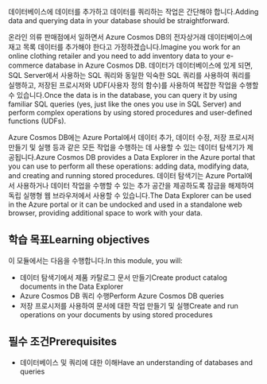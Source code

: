 <span data-ttu-id="e3b97-101">데이터베이스에 데이터를 추가하고 데이터를 쿼리하는 작업은 간단해야 합니다.</span><span class="sxs-lookup"><span data-stu-id="e3b97-101">Adding data and querying data in your database should be straightforward.</span></span> 

<span data-ttu-id="e3b97-102">온라인 의류 판매점에서 일하면서 Azure Cosmos DB의 전자상거래 데이터베이스에 재고 목록 데이터를 추가해야 한다고 가정하겠습니다.</span><span class="sxs-lookup"><span data-stu-id="e3b97-102">Imagine you work for an online clothing retailer and you need to add inventory data to your e-commerce database in Azure Cosmos DB.</span></span> <span data-ttu-id="e3b97-103">데이터가 데이터베이스에 있게 되면, SQL Server에서 사용하는 SQL 쿼리와 동일한 익숙한 SQL 쿼리를 사용하여 쿼리를 실행하고, 저장된 프로시저와 UDF(사용자 정의 함수)를 사용하여 복잡한 작업을 수행할 수 있습니다.</span><span class="sxs-lookup"><span data-stu-id="e3b97-103">Once the data is in the database, you can query it by using familiar SQL queries (yes, just like the ones you use in SQL Server) and perform complex operations by using stored procedures and user-defined functions (UDFs).</span></span>

<span data-ttu-id="e3b97-104">Azure Cosmos DB에는 Azure Portal에서 데이터 추가, 데이터 수정, 저장 프로시저 만들기 및 실행 등과 같은 모든 작업을 수행하는 데 사용할 수 있는 데이터 탐색기가 제공됩니다.</span><span class="sxs-lookup"><span data-stu-id="e3b97-104">Azure Cosmos DB provides a Data Explorer in the Azure portal that you can use to perform all these operations: adding data, modifying data, and creating and running stored procedures.</span></span> <span data-ttu-id="e3b97-105">데이터 탐색기는 Azure Portal에서 사용하거나 데이터 작업을 수행할 수 있는 추가 공간을 제공하도록 잠금을 해제하여 독립 실행형 웹 브라우저에서 사용할 수 있습니다.</span><span class="sxs-lookup"><span data-stu-id="e3b97-105">The Data Explorer can be used in the Azure portal or it can be undocked and used in a standalone web browser, providing additional space to work with your data.</span></span>

## <a name="learning-objectives"></a><span data-ttu-id="e3b97-106">학습 목표</span><span class="sxs-lookup"><span data-stu-id="e3b97-106">Learning objectives</span></span>

<span data-ttu-id="e3b97-107">이 모듈에서는 다음을 수행합니다.</span><span class="sxs-lookup"><span data-stu-id="e3b97-107">In this module, you will:</span></span>

- <span data-ttu-id="e3b97-108">데이터 탐색기에서 제품 카탈로그 문서 만들기</span><span class="sxs-lookup"><span data-stu-id="e3b97-108">Create product catalog documents in the Data Explorer</span></span>
- <span data-ttu-id="e3b97-109">Azure Cosmos DB 쿼리 수행</span><span class="sxs-lookup"><span data-stu-id="e3b97-109">Perform Azure Cosmos DB queries</span></span>
- <span data-ttu-id="e3b97-110">저장 프로시저를 사용하여 문서에 대한 작업 만들기 및 실행</span><span class="sxs-lookup"><span data-stu-id="e3b97-110">Create and run operations on your documents by using stored procedures</span></span>

## <a name="prerequisites"></a><span data-ttu-id="e3b97-111">필수 조건</span><span class="sxs-lookup"><span data-stu-id="e3b97-111">Prerequisites</span></span>

- <span data-ttu-id="e3b97-112">데이터베이스 및 쿼리에 대한 이해</span><span class="sxs-lookup"><span data-stu-id="e3b97-112">Have an understanding of databases and queries</span></span>
